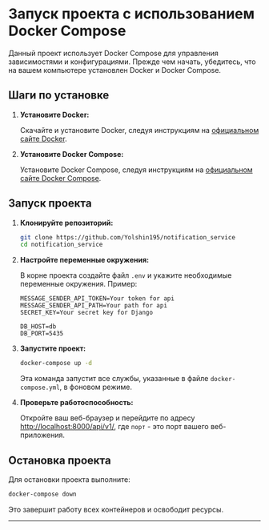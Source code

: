 # Запуск проекта с использованием Docker Compose

Данный проект использует Docker Compose для управления зависимостями и конфигурациями. Прежде чем начать, убедитесь, что
на вашем компьютере установлен Docker и Docker Compose.

## Шаги по установке

1. **Установите Docker:**

   Скачайте и установите Docker, следуя инструкциям на [официальном сайте Docker](https://docs.docker.com/get-docker/).

2. **Установите Docker Compose:**

   Установите Docker Compose, следуя инструкциям
   на [официальном сайте Docker Compose](https://docs.docker.com/compose/install/).

## Запуск проекта

1. **Клонируйте репозиторий:**

   ```bash
   git clone https://github.com/Yolshin195/notification_service
   cd notification_service
   ```

2. **Настройте переменные окружения:**

   В корне проекта создайте файл `.env` и укажите необходимые переменные окружения. Пример:

   ```env
   MESSAGE_SENDER_API_TOKEN=Your token for api
   MESSAGE_SENDER_API_PATH=Your path for api
   SECRET_KEY=Your secret key for Django
   
   DB_HOST=db
   DB_PORT=5435
   ```

3. **Запустите проект:**

   ```bash
   docker-compose up -d
   ```

   Эта команда запустит все службы, указанные в файле `docker-compose.yml`, в фоновом режиме.

4. **Проверьте работоспособность:**

   Откройте ваш веб-браузер и перейдите по адресу [http://localhost:8000/api/v1/](http://localhost:8000/api/v1/), где `порт` - это порт
   вашего веб-приложения.

## Остановка проекта

Для остановки проекта выполните:

```bash
docker-compose down
```

Это завершит работу всех контейнеров и освободит ресурсы.

---
